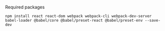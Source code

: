 Required packages

    npm install react react-dom webpack webpack-cli webpack-dev-server babel-loader @babel/core @babel/preset-react @babel/preset-env --save-dev